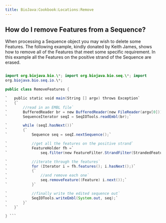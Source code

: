 ```yaml
---
title: BioJava:Cookbook:Locations:Remove
---
```


How do I remove Features from a Sequence?
-----------------------------------------

When processing a Sequence object you may wish to delete some Features.
The following example, kindly donated by Keith James, shows how to
remove all of the Features that meet some specific requirement. In this
example all the Features on the positive strand of the Sequence are
erased.

```java import java.io.\*; import java.util.\*;

import org.biojava.bio.\*; import org.biojava.bio.seq.\*; import
org.biojava.bio.seq.io.\*;

public class RemoveFeatures {

`   public static void main(String [] argv) throws Exception`  
`   {`  
`       //read in an EMBL file`  
`       BufferedReader br = new BufferedReader(new FileReader(argv[0]));`  
`       SequenceIterator seqI = SeqIOTools.readEmbl(br);`

`       while (seqI.hasNext())`  
`       {`  
`           Sequence seq = seqI.nextSequence();`

`           //get all the features on the positive strand`  
`           FeatureHolder fh =`  
`               seq.filter(new FeatureFilter.StrandFilter(StrandedFeature.POSITIVE));`

`           //iterate through the features`  
`           for (Iterator i = fh.features(); i.hasNext();)`  
`           {`  
`               //and remove each one`  
`               seq.removeFeature((Feature) i.next());`  
`           }`

`           //finally write the edited sequence out`  
`           SeqIOTools.writeEmbl(System.out, seq);`  
`       }`  
`   }`

} ```
